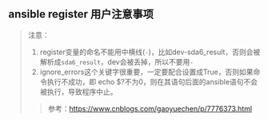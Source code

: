 ## ansible register 用户注意事项
> 注意：
>  1. register变量的命名不能用中横线(`-`)，比如dev-sda6_result，否则会被解析成`sda6_result`，dev会被丢掉，所以不要用`-`
> 2. ignore_errors这个关键字很重要，一定要配合设置成True，否则如果命令执行不成功，即 echo $?不为0，则在其语句后面的ansible语句不会被执行，导致程序中止。
> > 参考：https://www.cnblogs.com/gaoyuechen/p/7776373.html
